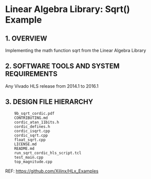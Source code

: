 Linear Algebra Library: Sqrt() Example
======================================

## 1. OVERVIEW

Implementing the math function sqrt from the Linear Algebra Library 

## 2. SOFTWARE TOOLS AND SYSTEM REQUIREMENTS

Any Vivado HLS release from 2014.1 to 2016.1

## 3. DESIGN FILE HIERARCHY
```
    9b_sqrt_cordic.pdf
    CONTRIBUTING.md
    cordic_atan_11bits.h
    cordic_defines.h
    cordic_isqrt.cpp
    cordic_sqrt.cpp
    float_sqrt.cpp
    LICENSE.md
    README.md
    run_sqrt_cordic_hls_script.tcl
    test_main.cpp
    top_magnitude.cpp
```


REF: https://github.com/Xilinx/HLx_Examples
